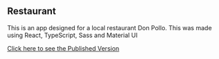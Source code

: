 ## Restaurant

This is an app designed for a local restaurant Don Pollo.
This was made using React, TypeScript, Sass and Material UI

[Click here to see the Published Version](https://vishonsingh.com/react-ts-sass-restaurant-app/)
